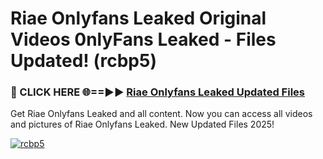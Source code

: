 # Riae Onlyfans Leaked Original Videos 0nlyFans Leaked - Files Updated! (rcbp5)

<h3>🔴 CLICK HERE 🌐==►► <a href="https://tinyurl.com/ms9xzufz" rel="nofollow">Riae Onlyfans Leaked Updated Files</a></h3>

Get Riae Onlyfans Leaked and all content. Now you can access all videos and pictures of Riae Onlyfans Leaked. New Updated Files 2025!

[![rcbp5](https://i.imgur.com/ppqm5kG.gif)](https://tinyurl.com/ms9xzufz)
